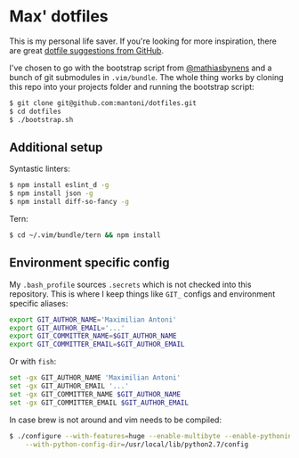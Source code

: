 # Max' dotfiles

This is my personal life saver. If you're looking for more inspiration, there
are great [dotfile suggestions from GitHub][dotfiles].

I've chosen to go with the bootstrap script from [@mathiasbynens][] and a bunch
of git submodules in `.vim/bundle`. The whole thing works by cloning this repo
into your projects folder and running the bootstrap script:

```bash
$ git clone git@github.com:mantoni/dotfiles.git
$ cd dotfiles
$ ./bootstrap.sh
```

## Additional setup

Syntastic linters:

```bash
$ npm install eslint_d -g
$ npm install json -g
$ npm install diff-so-fancy -g
```

Tern:

```bash
$ cd ~/.vim/bundle/tern && npm install
```

## Environment specific config

My `.bash_profile` sources `.secrets` which is not checked into this
repository. This is where I keep things like `GIT_` configs and environment
specific aliases:

```bash
export GIT_AUTHOR_NAME='Maximilian Antoni'
export GIT_AUTHOR_EMAIL='...'
export GIT_COMMITTER_NAME=$GIT_AUTHOR_NAME
export GIT_COMMITTER_EMAIL=$GIT_AUTHOR_EMAIL
```

Or with `fish`:

```bash
set -gx GIT_AUTHOR_NAME 'Maximilian Antoni'
set -gx GIT_AUTHOR_EMAIL '...'
set -gx GIT_COMMITTER_NAME $GIT_AUTHOR_NAME
set -gx GIT_COMMITTER_EMAIL $GIT_AUTHOR_EMAIL
```

In case brew is not around and vim needs to be compiled:

```bash
$ ./configure --with-features=huge --enable-multibyte --enable-pythoninterp \
    --with-python-config-dir=/usr/local/lib/python2.7/config
```

[dotfiles]: http://dotfiles.github.com
[@mathiasbynens]: https://github.com/mathiasbynens/dotfiles
